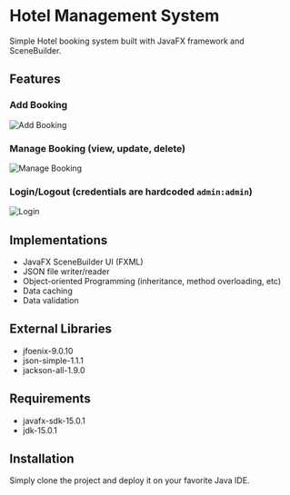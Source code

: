 # Hotel Management System

Simple Hotel booking system built with JavaFX framework and SceneBuilder.

## Features
### Add Booking
![Add Booking](https://user-images.githubusercontent.com/40281359/107331237-908ec080-6aed-11eb-8042-285ab07496dd.png)

### Manage Booking (view, update, delete)
![Manage Booking](https://user-images.githubusercontent.com/40281359/107331372-c3d14f80-6aed-11eb-870c-5af836abc961.png)

### Login/Logout (credentials are hardcoded `admin:admin`)
![Login](https://user-images.githubusercontent.com/40281359/107331425-d6e41f80-6aed-11eb-9f93-a11e3a8cb921.png)

## Implementations
- JavaFX SceneBuilder UI (FXML)
- JSON file writer/reader
- Object-oriented Programming (inheritance, method overloading, etc)
- Data caching
- Data validation

## External Libraries
- jfoenix-9.0.10
- json-simple-1.1.1
- jackson-all-1.9.0

## Requirements
- javafx-sdk-15.0.1
- jdk-15.0.1

## Installation

Simply clone the project and deploy it on your favorite Java IDE.

